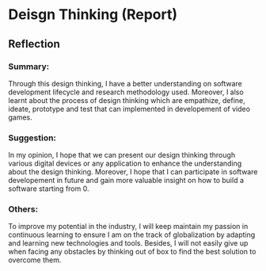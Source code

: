 <h1>Deisgn Thinking (Report)</h1>
<h2>Reflection</h2>
<h3>Summary:</h3>
<p>Through this design thinking, I have a better understanding on software development lifecycle and research methodology used. Moreover, I also learnt about the process of design thinking which are empathize, define, ideate, prototype and test that can implemented in developement of video games. </p>
<h3>Suggestion:</h3>
<p>In my opinion, I hope that we can present our design thinking through various digital devices or any application to enhance the understanding about the design thinking. Moreover, I hope that I can participate in software developement in future and gain more valuable insight on how to build a software starting from 0.</p>
<h3>Others:</h3>
<p>To improve my potential in the industry, I will keep maintain my passion in continuous learning to ensure I am on the track of globalization by adapting and learning new technologies and tools. Besides, I will not easily give up when facing any obstacles by thinking out of box to find the best solution to overcome them.</p>
